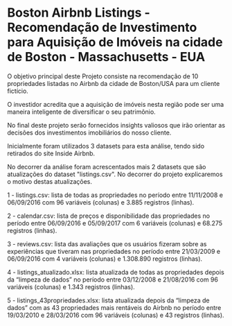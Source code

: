 # Boston Airbnb Listings - Recomendação de Investimento para Aquisição de Imóveis na cidade de Boston - Massachusetts - EUA
O objetivo principal deste Projeto consiste na recomendação de 10 propriedades listadas no Airbnb da cidade de Boston/USA para um cliente fictício.

O investidor acredita que a aquisição de imóveis nesta região pode ser uma maneira inteligente de diversificar o seu patrimônio.

No final deste projeto serão fornecidos insights valiosos que irão orientar as decisões dos investimentos imobiliários  do nosso cliente.

Inicialmente foram utilizados 3 datasets para esta análise, tendo sido retirados do site Inside Airbnb.

No decorrer da análise foram acrescentados mais 2 datasets que são atualizações do dataset "listings.csv". No decorrer do projeto explicaremos o motivo destas atualizações.

1 - listings.csv: lista de todas as propriedades no período entre 11/11/2008 e 06/09/2016 com 96 variáveis (colunas) e 3.885 registros (linhas).

2 - calendar.csv: lista de preços e disponibilidade das propriedades no período entre 06/09/2016 e 05/09/2017 com 6 variáveis (colunas) e 68.275 registros (linhas).

3 - reviews.csv: lista das avaliações que os usuários fizeram sobre as experiências que tiveram nas propriedades no período entre 21/03/2009 e 06/09/2016 com 4 variáveis (colunas) e 1.308.890 registros (linhas).

4 - listings_atualizado.xlsx: lista atualizada de todas as propriedades depois da “limpeza de dados” no período entre 03/12/2008 e 21/08/2016 com 96 variáveis (colunas) e 1.343 registros (linhas).

5 - listings_43propriedades.xlsx: lista atualizada depois da “limpeza de dados” com as 43 propriedades mais rentáveis do Airbnb no período entre 19/03/2010 e 28/03/2016 com 96 variáveis (colunas) e 43 registros (linhas).
